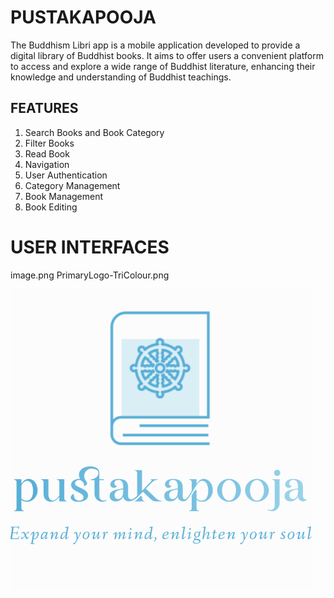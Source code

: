 # PUSTAKAPOOJA

The Buddhism Libri app is a mobile application developed to provide a digital library of Buddhist books. It aims to offer users a convenient platform to access and explore a wide range of Buddhist literature, enhancing their knowledge and understanding of Buddhist teachings.

## FEATURES

1. Search Books and Book Category
2. Filter Books
3. Read Book
4. Navigation
5. User Authentication
6. Category Management
7. Book Management
8. Book Editing

# USER INTERFACES

image.png
PrimaryLogo-TriColour.png

![alt text](/app/src/main/res/drawable/mainlogo.png "Logo Title Text 1")
